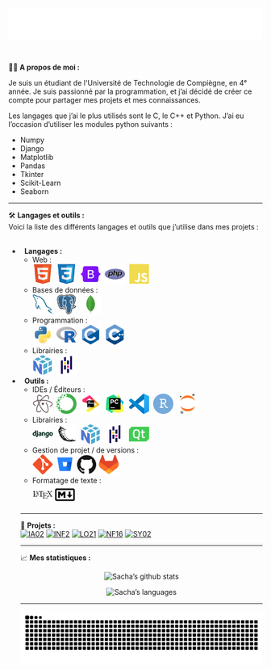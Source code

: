 <img src="https://github.com/sacha-sz/sacha-sz/blob/main/name.svg" title="Name" alt="sacha-sz"/>&nbsp;
---


:technologist: <b>A propos de moi :</b></summary><br>

Je suis un étudiant de l'Université de Technologie de Compiègne, en 4ᵉ année.
Je suis passionné par la programmation, et j’ai décidé de créer ce compte pour partager mes projets et mes connaissances.

Les langages que j’ai le plus utilisés sont le C, le C++ et Python.
J’ai eu l’occasion d’utiliser les modules python suivants :
- Numpy
- Django
- Matplotlib
- Pandas
- Tkinter
- Scikit-Learn
- Seaborn
---


:hammer_and_wrench: <b>Langages et outils :</b></summary><br>
Voici la liste des différents langages et outils que j’utilise dans mes projets :<br><br>
<ul>
  
  
  <li>&nbsp; <b>Langages :</b>
  
  <ul>
  <li>
  Web :<br>  
  <img src="https://github.com/devicons/devicon/blob/master/icons/html5/html5-original.svg" title="HTML5" alt="HTML" width="40" height="40"/>&nbsp;
  <img src="https://github.com/devicons/devicon/blob/master/icons/css3/css3-original.svg"  title="CSS3" alt="CSS" width="40" height="40"/>&nbsp;
  <img src="https://github.com/devicons/devicon/blob/master/icons/bootstrap/bootstrap-original.svg" title="Bootstrap" alt="Bootstrap" width="40" height="40"/>&nbsp;
  <img src="https://github.com/devicons/devicon/blob/master/icons/php/php-original.svg" title="php" alt="php" width="40" height="40"/>&nbsp;
 <img src="https://github.com/devicons/devicon/blob/master/icons/javascript/javascript-plain.svg" title="Javascript" alt="Javascript" width="40" height="40"/>&nbsp;

  </li>

  <li>
  Bases de données :<br>  
  <img src="https://github.com/devicons/devicon/blob/master/icons/mysql/mysql-original.svg" title="mysql" alt="mysql" width="40" height="40"/>&nbsp;
  <img src="https://github.com/devicons/devicon/blob/master/icons/postgresql/postgresql-original.svg" title="postgresql" alt="postgresql" width="40" height="40"/>&nbsp;
  <img src="https://github.com/devicons/devicon/blob/master/icons/mongodb/mongodb-original.svg" title="mongodb" alt="mongodb" width="40"/>&nbsp;
  </li>

  <li>
  Programmation :<br>  
  <img src="https://github.com/devicons/devicon/blob/master/icons/python/python-original.svg" title="python"  alt="python" width="40" height="40"/>&nbsp;
  <img src="https://github.com/devicons/devicon/blob/master/icons/r/r-original.svg" title="R"  alt="R" width="40" height="40"/>&nbsp;
  <img src="https://github.com/devicons/devicon/blob/master/icons/c/c-original.svg" title="C" alt="C" width="40" height="40"/>&nbsp;
  <img src="https://github.com/devicons/devicon/blob/master/icons/cplusplus/cplusplus-original.svg" title="Cplusplus" alt="Cplusplus" width="40" height="40"/>&nbsp;
  </li>

  <li>
  Librairies :<br>  
  <img src="https://github.com/devicons/devicon/blob/master/icons/numpy/numpy-original.svg" title="Numpy"  alt="Numpy" width="40" height="40"/>&nbsp;
  <img src="https://github.com/devicons/devicon/blob/master/icons/pandas/pandas-original.svg" title="Pandas"  alt="Pandas" width="40" height="40"/>&nbsp;
  </li>
  </ul>

    
  <li>&nbsp; <b>Outils :</b>
    
  <ul>
  <li>
  IDEs / Éditeurs : <br>
  <img src="https://github.com/devicons/devicon/blob/master/icons/atom/atom-original.svg" title="Atom" alt="Atom" width="40" height="40"/>&nbsp;
      <img src="https://github.com/devicons/devicon/blob/master/icons/anaconda/anaconda-original.svg" title="Anaconda" alt="Anaconda" width="40" height="40"/>&nbsp;
  <img src="https://github.com/devicons/devicon/blob/master/icons/jetbrains/jetbrains-original.svg" title="jetbrains" alt="jetbrains" width="40" height="40"/>&nbsp;
  <img src="https://github.com/devicons/devicon/blob/master/icons/pycharm/pycharm-original.svg" title="pycharm" alt="pycharm" width="40" height="40"/>&nbsp;
  <img src="https://github.com/devicons/devicon/blob/master/icons/vscode/vscode-original.svg" title="vscode" alt="vscode" width="40" height="40"/>&nbsp;
  <img src="https://github.com/devicons/devicon/blob/master/icons/rstudio/rstudio-original.svg" title="Rstudio" alt="Rstudio" width="40" height="40"/>&nbsp;
  <img src="https://github.com/devicons/devicon/blob/master/icons/jupyter/jupyter-original.svg" title="jupyter" alt="jupyter" width="40" height="40"/>&nbsp;
  </li>

  <li>
  Librairies : <br>
  <img src="https://github.com/devicons/devicon/blob/master/icons/django/django-plain-wordmark.svg" title="Django" alt="Django" width="40" height="40"/>&nbsp;
  <img src="https://github.com/devicons/devicon/blob/master/icons/flask/flask-original.svg" title="Flask" alt="Flask" width="40" height="40"/>&nbsp;
  <img src="https://github.com/devicons/devicon/blob/master/icons/numpy/numpy-original.svg" title="numpy" alt="numpy" width="40" height="40"/>&nbsp;
  <img src="https://github.com/devicons/devicon/blob/master/icons/pandas/pandas-original.svg" title="pandas" alt="pandas" width="40" height="40"/>&nbsp;
  <img src="https://github.com/devicons/devicon/blob/master/icons/qt/qt-original.svg" title="QT"  alt="QT" width="40" height="40"/>&nbsp;
  </li>


  <li>
  Gestion de projet / de versions :<br>
  <img src="https://github.com/devicons/devicon/blob/master/icons/git/git-original.svg" title="Git" alt="Git" width="40" height="40"/>
  <img src="https://github.com/devicons/devicon/blob/master/icons/bitbucket/bitbucket-original.svg" title="Bitbucket" alt="Bitbucket" width="40" height="40"/>
  <img src="https://github.com/devicons/devicon/blob/master/icons/github/github-original.svg" title="Github" alt="Github" width="40" height="40"/>
  <img src="https://github.com/devicons/devicon/blob/master/icons/gitlab/gitlab-original.svg" title="Gitlab" alt="Gitlab" width="40" height="40"/>
  </li>

  <li>
  Formatage de texte :<br>
  <img src="https://github.com/devicons/devicon/blob/master/icons/latex/latex-original.svg" title="Latex" alt="Latex" width="40" height="40"/>
  <img src="https://github.com/devicons/devicon/blob/master/icons/markdown/markdown-original.svg" title="markdown" alt="markdown" width="40" height="40"/>
  </li>

    
  </li>
    
    
</ul>

---

:notebook_with_decorative_cover: <b>Projets :</b></summary><br>
[![IA02](https://github-readme-stats.vercel.app/api/pin/?username=sacha-sz&theme=transparent&repo=UTC-IA02)](https://github.com/sacha-sz/UTC-IA02)
[![INF2](https://github-readme-stats.vercel.app/api/pin/?username=sacha-sz&theme=transparent&repo=UTC-INF2)](https://github.com/sacha-sz/UTC-INF2)
[![LO21](https://github-readme-stats.vercel.app/api/pin/?username=sacha-sz&theme=transparent&repo=UTC-LO21)](https://github.com/sacha-sz/UTC-LO21)
[![NF16](https://github-readme-stats.vercel.app/api/pin/?username=sacha-sz&theme=transparent&repo=UTC-NF16)](https://github.com/sacha-sz/UTC-NF16)
[![SY02](https://github-readme-stats.vercel.app/api/pin/?username=sacha-sz&theme=transparent&repo=UTC-SY02)](https://github.com/sacha-sz/UTC-SY02)

---


:chart_with_upwards_trend: <b>Mes statistiques :</b></summary><br>
<div align="center">
  
  ![Sacha’s github stats](https://github-readme-stats.vercel.app/api?username=sacha-sz&show_icons=true&theme=transparent&custom_title=Statistiques%20Github&card_width=500)

  ![Sacha’s languages](https://github-readme-stats.vercel.app/api/top-langs/?username=sacha-sz&layout=compact&theme=transparent&custom_title=Langages%20les%20plus%20utilisés&card_width=500&hide=javascript,jupyter%20notebook)
</div>

---

![GIF snake](https://github.com/sacha-sz/sacha-sz/blob/output/github-contribution-grid-snake.svg)
